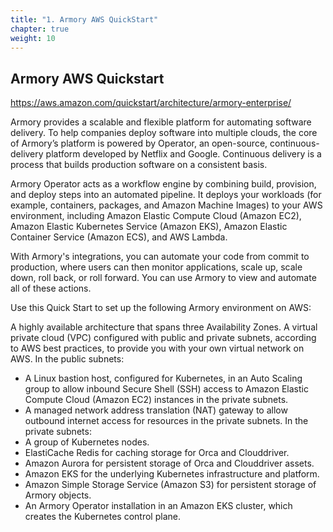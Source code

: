 ```yaml
---
title: "1. Armory AWS QuickStart"
chapter: true
weight: 10
---
```

## Armory AWS Quickstart
https://aws.amazon.com/quickstart/architecture/armory-enterprise/

Armory provides a scalable and flexible platform for automating software delivery. To help companies deploy software into multiple clouds, the core of Armory’s platform is powered by Operator, an open-source, continuous-delivery platform developed by Netflix and Google. Continuous delivery is a process that builds production software on a consistent basis.

Armory Operator acts as a workflow engine by combining build, provision, and deploy steps into an automated pipeline. It deploys your workloads (for example, containers, packages, and Amazon Machine Images) to your AWS environment, including Amazon Elastic Compute Cloud (Amazon EC2), Amazon Elastic Kubernetes Service (Amazon EKS), Amazon Elastic Container Service (Amazon ECS), and AWS Lambda.

With Armory's integrations, you can automate your code from commit to production, where users can then monitor applications, scale up, scale down, roll back, or roll forward. You can use Armory to view and automate all of these actions.

Use this Quick Start to set up the following Armory environment on AWS:

A highly available architecture that spans three Availability Zones.
A virtual private cloud (VPC) configured with public and private subnets, according to AWS best practices, to provide you with your own virtual network on AWS.
In the public subnets:
* A Linux bastion host, configured for Kubernetes, in an Auto Scaling group to allow inbound Secure Shell (SSH) access to Amazon Elastic Compute Cloud (Amazon EC2) instances in the private subnets.
* A managed network address translation (NAT) gateway to allow outbound internet access for resources in the private subnets.
In the private subnets:
* A group of Kubernetes nodes.
* ElastiCache Redis for caching storage for Orca and Clouddriver.
* Amazon Aurora for persistent storage of Orca and Clouddriver assets.
* Amazon EKS for the underlying Kubernetes infrastructure and platform.
* Amazon Simple Storage Service (Amazon S3) for persistent storage of Armory objects.
* An Armory Operator installation in an Amazon EKS cluster, which creates the Kubernetes control plane.

